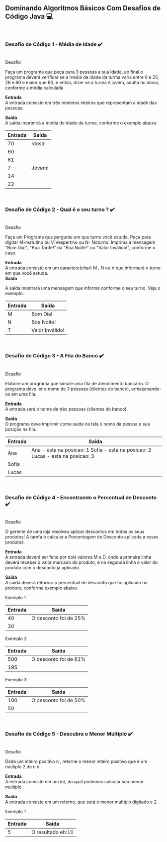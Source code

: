 ## Dominando Algoritmos Básicos Com Desafios de Código Java 💻 
<br/>
<h3>Desafio de Código 1 - Média de Idade ✔️ </h3> 
<br/>  
Desafio  

Faça um programa que peça para 3 pessoas a sua idade, ao final o programa deverá verificar se a média de idade da turma varia entre 0 e 25, 26 e 60 e maior que 60; e então, dizer se a turma é jovem, adulta ou idosa, conforme a média calculada.  

**Entrada**   
A entrada consiste em três números inteiros que representam a idade das pessoas.   

**Saída**    
A saída imprimirá a média de idade da turma, conforme o exemplo abaixo:    


| Entrada | Saída |
|-- |-- |  
| 70 | Idosa! |
| 60 |
| 61 | 
| 7  | Jovem! |
| 14 | 
| 22 |   



<br/>
<h3>Desafio de Código 2 - Qual é o seu turno ? ✔️ </h3> 
<br/>  
Desafio      

Faça um Programa que pergunte em que turno você estuda. Peça para digitar M-matutino ou V-Vespertino ou N- Noturno. Imprima a mensagem "Bom Dia!", "Boa Tarde!" ou "Boa Noite!" ou "Valor Inválido!", conforme o caso.  

**Entrada**   
A entrada consiste em um caractere(char) M , N ou V que informará o turno em que você estuda.  
**Saída**   

A saída mostrará uma mensagem que informa conforme o seu turno. Veja o exemplo:   


| Entrada | Saída |
|-- |-- |  
| M | Bom Dia!        |
| N | Boa Noite!      |
| T | Valor Inválido! | 



<br/>
<h3>Desafio de Código 3 - A Fila do Banco ✔️ </h3> 
<br/>  
Desafio   

Elabore um programa que simule uma fila de atendimento bancário. O programa deve ler o nome de 3 pessoas (clientes do banco), armazenando-os em uma fila.  

**Entrada**   
A entrada será o nome de três pessoas (clientes do banco).   

**Saída**  
O programa deve imprimir como saída na tela o nome da pessoa e sua posição na fila.  


| Entrada | Saída |
|-- |-- |  
| Ana | Ana - esta na posicao: 1 Sofia - esta na posicao: 2 Lucas - esta na posicao: 3        |
| Sofia | 
| Lucas |    



<br/>
<h3>Desafio de Código 4 - Encontrando o Percentual de Desconto ✔️ </h3> 
<br/>  
Desafio     

O gerente de uma loja resolveu aplicar descontos em todos os seus produtos! A tarefa é calcular a Porcentagem de Desconto aplicada a esses produtos.     

**Entrada**   
A entrada deverá ser feita por dois valores M e D, onde a primeira linha deverá receber o valor marcado do produto, e na segunda linha o valor do produto com o desconto já aplicado.  

**Saída**    
A saída deverá retornar o percentual de desconto que foi aplicado no produto, conforme exemplo abaixo.   


Exemplo 1    

| Entrada | Saída |
|-- |-- |  
| 40 | O desconto foi de 25% |
| 30 | 


Exemplo 2    

| Entrada | Saída |
|-- |-- |  
| 500 | O desconto foi de 61% |
| 195 |   


Exemplo 3    

| Entrada | Saída |
|-- |-- |  
| 100 | O desconto foi de 50% |
| 50  |   


<br/>
<h3>Desafio de Código 5 - Descubra o Menor Múltiplo ✔️ </h3> 
<br/>  
Desafio   

Dado um inteiro positivo n , retorne o menor inteiro positivo que é um múltiplo 2 de e n .   

**Entrada**  
A entrada consiste em um int, do qual podemos calcular seu menor multiplo.  

**Saída**  
A entrada consiste em um retorno, que será o menor multiplo digitado e 2.  


Exemplo 1    

| Entrada | Saída |
|-- |-- |  
| 5 | O resultado eh:10 |
